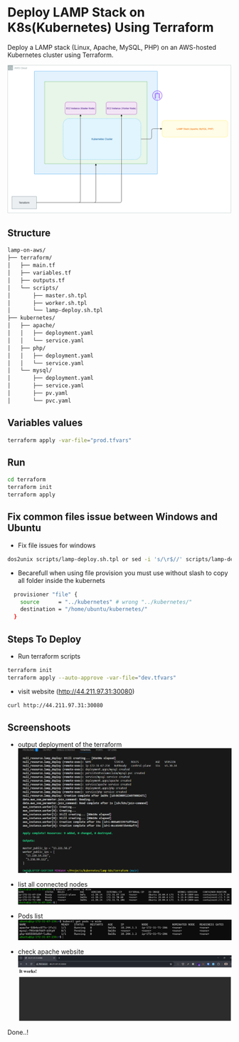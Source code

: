 # Deploy LAMP Stack on K8s(Kubernetes) Using Terraform

Deploy a LAMP stack (Linux, Apache, MySQL, PHP) on an AWS-hosted Kubernetes cluster using Terraform.

![k8s](assets/k8s.png)

## Structure

```sh
lamp-on-aws/
├── terraform/
│   ├── main.tf
│   ├── variables.tf
│   ├── outputs.tf
│   └── scripts/
│       ├── master.sh.tpl
│       ├── worker.sh.tpl
│       └── lamp-deploy.sh.tpl
├── kubernetes/
│   ├── apache/
│   │   ├── deployment.yaml
│   │   └── service.yaml
│   ├── php/
│   │   ├── deployment.yaml
│   │   └── service.yaml
│   └── mysql/
│       ├── deployment.yaml
│       ├── service.yaml
│       ├── pv.yaml
│       └── pvc.yaml

```

## Variables values

```sh
terraform apply -var-file="prod.tfvars"
```

## Run

```sh
cd terraform
terraform init
terraform apply
```

## Fix common files issue between Windows and Ubuntu

- Fix file issues for windows

```sh
dos2unix scripts/lamp-deploy.sh.tpl or sed -i 's/\r$//' scripts/lamp-deploy.sh.tpl
```

- Becarefull when using file provision you must use without slash to  copy all folder inside the kubernets

```sh
  provisioner "file" {
    source      = "../kubernetes" # wrong "../kubernetes/"
    destination = "/home/ubuntu/kubernetes/"
  }
```

## Steps To Deploy

- Run terraform scripts

```sh
terraform init
terraform apply --auto-approve -var-file="dev.tfvars"
```

- visit website (<http://44.211.97.31:30080>)

```sh
curl http://44.211.97.31:30080
```

## Screenshoots

- output deployment of the terraform
![alt text](assets/image.png)

- list all connected nodes
![alt text](assets/image-1.png)

- Pods list
![alt text](assets/image-2.png)

- check apache website
![alt text](assets/image-3.png)

Done..!
